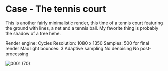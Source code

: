 # Case - The tennis court

This is another fairly minimalistic render, this time of a tennis court featuring the ground with lines, a net and a tennis ball. My favorite thing is probably the shadow of a tree hehe.

Render engine: Cycles
Resolution: 1080 x 1350
Samples: 500 for final render
Max light bounces: 3
Adaptive sampling
No denoising
No post-processing

![0001 (70)](https://user-images.githubusercontent.com/54509721/143871437-68d4948c-ffe6-43a7-b68b-d68216635bbe.png)
